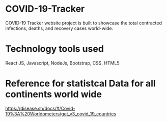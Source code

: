 # COVID-19-Tracker

COVID-19 Tracker website project is built to showcase the total contracted infections, deaths, and recovery cases world-wide.

# Technology tools used

React JS, Javascript, NodeJs, Bootstrap, CSS, HTML5

# Reference for statistcal Data for all continents world wide

https://disease.sh/docs/#/Covid-19%3A%20Worldometers/get_v3_covid_19_countries
